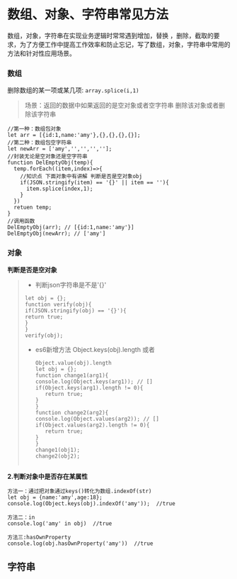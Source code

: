 
# 数组、对象、字符串常见方法

数组，对象，字符串在实现业务逻辑时常常遇到增加，替换 ，删除，截取的要求，为了方便工作中提高工作效率和防止忘记，写了数组，对象，字符串中常用的方法和针对性应用场景。

### 数组
删除数组的某一项或某几项: `array.splice(i,1)`
> 场景：返回的数据中如果返回的是空对象或者空字符串 删除该对象或者删除该字符串
```
//第一种：数组包对象
let arr = [{id:1,name:'amy'},{},{},{},{}];
//第二种：数组包空字符串
let newArr = ['amy','','','',''];
//封装无论是空对象还是空字符串
function DelEmptyObj(temp){
  temp.forEach((item,index)=>{
    //知识点 下面对象中有讲解 判断是否是空对象obj
    if(JSON.stringify(item) == '{}' || item == ''){
      item.splice(index,1);
    }
  })
  retuen temp;
}
//调用函数
DelEmptyObj(arr); // [{id:1,name:'amy'}]
DelEmptyObj(newArr); // ['amy']
```

### 对象

**判断是否是空对象**

> + 判断json字符串是不是'{}'
>
> ```
> let obj = {};
> function verify(obj){
> if(JSON.stringify(obj) == '{}'){
> return true;
> }
> }
> verify(obj);
> ```
>
> + es6新增方法 Object.keys(obj).length 或者 
>
>   ```
>   Object.value(obj).length
>   let obj = {};
>   function change1(arg1){
>   console.log(Object.keys(arg1)); // []
>   if(Object.keys(arg1).length != 0){
>      return true;
>   }
>   }
>   function change2(arg2){
>   console.log(Object.values(arg2)); // []
>   if(Object.values(arg2).length != 0){
>      return true;
>   }
>   }
>   change1(obj1);
>   change2(obj2);
>       
>   ```
**2.判断对象中是否存在某属性**

```
方法一：通过把对象通过keys()转化为数组.indexOf(str)
let obj = {name:'amy',age:18};
console.log(Object.keys(obj).indexOf('amy'));  //true

```

```
方法二：in 
console.log('amy' in obj)  //true
```

```
方法三:hasOwnProperty
console.log(obj.hasOwnProperty('amy'))  //true
```



## 字符串